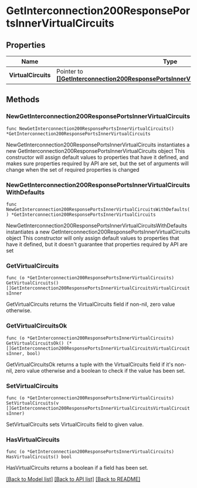 # GetInterconnection200ResponsePortsInnerVirtualCircuits

## Properties

Name | Type | Description | Notes
------------ | ------------- | ------------- | -------------
**VirtualCircuits** | Pointer to [**[]GetInterconnection200ResponsePortsInnerVirtualCircuitsVirtualCircuitsInner**](GetInterconnection200ResponsePortsInnerVirtualCircuitsVirtualCircuitsInner.md) |  | [optional] 

## Methods

### NewGetInterconnection200ResponsePortsInnerVirtualCircuits

`func NewGetInterconnection200ResponsePortsInnerVirtualCircuits() *GetInterconnection200ResponsePortsInnerVirtualCircuits`

NewGetInterconnection200ResponsePortsInnerVirtualCircuits instantiates a new GetInterconnection200ResponsePortsInnerVirtualCircuits object
This constructor will assign default values to properties that have it defined,
and makes sure properties required by API are set, but the set of arguments
will change when the set of required properties is changed

### NewGetInterconnection200ResponsePortsInnerVirtualCircuitsWithDefaults

`func NewGetInterconnection200ResponsePortsInnerVirtualCircuitsWithDefaults() *GetInterconnection200ResponsePortsInnerVirtualCircuits`

NewGetInterconnection200ResponsePortsInnerVirtualCircuitsWithDefaults instantiates a new GetInterconnection200ResponsePortsInnerVirtualCircuits object
This constructor will only assign default values to properties that have it defined,
but it doesn't guarantee that properties required by API are set

### GetVirtualCircuits

`func (o *GetInterconnection200ResponsePortsInnerVirtualCircuits) GetVirtualCircuits() []GetInterconnection200ResponsePortsInnerVirtualCircuitsVirtualCircuitsInner`

GetVirtualCircuits returns the VirtualCircuits field if non-nil, zero value otherwise.

### GetVirtualCircuitsOk

`func (o *GetInterconnection200ResponsePortsInnerVirtualCircuits) GetVirtualCircuitsOk() (*[]GetInterconnection200ResponsePortsInnerVirtualCircuitsVirtualCircuitsInner, bool)`

GetVirtualCircuitsOk returns a tuple with the VirtualCircuits field if it's non-nil, zero value otherwise
and a boolean to check if the value has been set.

### SetVirtualCircuits

`func (o *GetInterconnection200ResponsePortsInnerVirtualCircuits) SetVirtualCircuits(v []GetInterconnection200ResponsePortsInnerVirtualCircuitsVirtualCircuitsInner)`

SetVirtualCircuits sets VirtualCircuits field to given value.

### HasVirtualCircuits

`func (o *GetInterconnection200ResponsePortsInnerVirtualCircuits) HasVirtualCircuits() bool`

HasVirtualCircuits returns a boolean if a field has been set.


[[Back to Model list]](../README.md#documentation-for-models) [[Back to API list]](../README.md#documentation-for-api-endpoints) [[Back to README]](../README.md)


